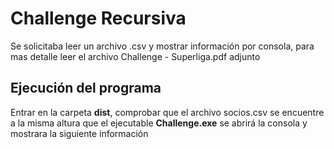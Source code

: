 # Challenge Recursiva
Se solicitaba leer un archivo .csv y mostrar información por consola, para mas detalle leer el archivo Challenge - Superliga.pdf adjunto

## Ejecución del programa
Entrar en la carpeta **dist**, comprobar que el archivo socios.csv se encuentre a la misma altura que el ejecutable **Challenge.exe** se abrirá la consola y mostrara la siguiente información  

<!--stackedit_data:
eyJoaXN0b3J5IjpbLTE4MDg0NTgwNzRdfQ==
-->